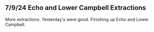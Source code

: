 ## 7/9/24 Echo and Lower Campbell Extractions

More extractions. Yesterday's were good. Finishing up Echo and Lower Campbell.
